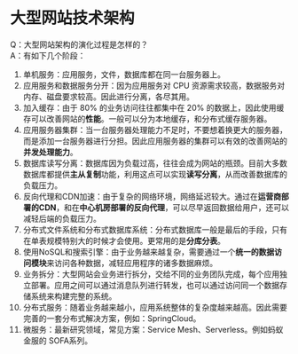 # 大型网站技术架构

Q：大型网站架构的演化过程是怎样的？  
A：有如下几个阶段：  
1. 单机服务：应用服务，文件，数据库都在同一台服务器上。
2. 应用服务和数据服务分开：因为应用服务对 CPU 资源需求较高，数据服务对内存、磁盘要求较高。因此进行分离，各尽其用。
3. 加入缓存：由于 80% 的业务访问往往都集中在 20% 的数据上，因此使用缓存可以改善网站的**性能**。一般可以分为本地缓存，和分布式缓存服务器。
4. 应用服务器集群：当一台服务器处理能力不足时，不要想着换更大的服务器，而是添加一台服务器进行分担。因此应用服务器的集群可以有效的改善网站的**并发处理能力**。
5. 数据库读写分离：数据库因为负载过高，往往会成为网站的瓶颈。目前大多数数据库都提供**主从复制**功能，利用这点可以实现**读写分离**，从而改善数据库的负载压力。
6. 反向代理和CDN加速：由于复杂的网络环境，网络延迟较大。通过在**运营商部署的CDN**，和在**中心机房部署的反向代理**，可以尽早返回数据给用户，还可以减轻后端的负载压力。
7. 分布式文件系统和分布式数据库系统：分布式数据库一般是最后的手段，只有在单表规模特别大的时候才会使用。更常用的是**分库分表**。
8. 使用NoSQL和搜索引擎：由于业务越来越复杂，需要通过一个**统一的数据访问模块**来访问各种数据，减轻应用程序的诸多数据麻烦。
9. 业务拆分：大型网站会业务进行拆分，交给不同的业务团队完成，每个应用独立部署。应用之间可以通过消息队列进行转发，也可以通过访问同一个数据存储系统来构建完整的系统。
10. 分布式服务：随着业务越来越小，应用系统整体的复杂度越来越高。因此需要完善的一套分布式解决方案，例如：SpringCloud。
11. 微服务：最新研究领域，常见方案：Service Mesh、Serverless。例如蚂蚁金服的 SOFA系列。

